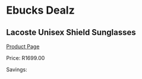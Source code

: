 
# Ebucks Dealz
## Lacoste Unisex Shield Sunglasses
[Product Page](https://www.ebucks.com/web/shop/productSelected.do?prodId=994916197&catId=1158501552)

Price: R1699.00

Savings: 


	